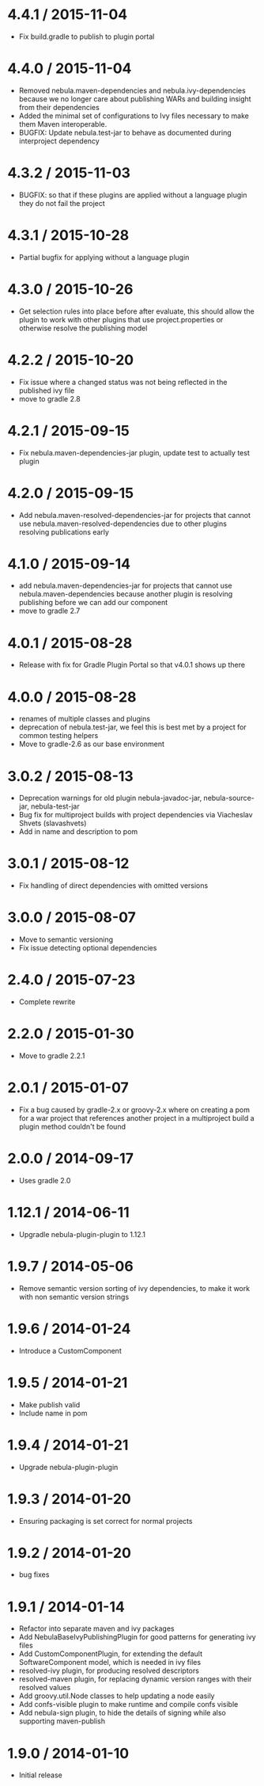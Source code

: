 4.4.1 / 2015-11-04
==================

* Fix build.gradle to publish to plugin portal

4.4.0 / 2015-11-04
==================

* Removed nebula.maven-dependencies and nebula.ivy-dependencies because we no longer care about publishing WARs and building insight from their dependencies
* Added the minimal set of configurations to Ivy files necessary to make them Maven interoperable.
* BUGFIX: Update nebula.test-jar to behave as documented during interproject dependency

4.3.2 / 2015-11-03
==================

* BUGFIX: so that if these plugins are applied without a language plugin they do not fail the project

4.3.1 / 2015-10-28
==================

* Partial bugfix for applying without a language plugin

4.3.0 / 2015-10-26
==================

* Get selection rules into place before after evaluate, this should allow the plugin to work with other plugins that use
  project.properties or otherwise resolve the publishing model

4.2.2 / 2015-10-20
==================

* Fix issue where a changed status was not being reflected in the published ivy file
* move to gradle 2.8

4.2.1 / 2015-09-15
==================

* Fix nebula.maven-dependencies-jar plugin, update test to actually test plugin

4.2.0 / 2015-09-15
==================

* Add nebula.maven-resolved-dependencies-jar for projects that cannot use nebula.maven-resolved-dependencies due to other plugins resolving publications early

4.1.0 / 2015-09-14
==================

* add nebula.maven-dependencies-jar for projects that cannot use nebula.maven-dependencies because another plugin is resolving publishing before we can add our component
* move to gradle 2.7

4.0.1 / 2015-08-28
==================

* Release with fix for Gradle Plugin Portal so that v4.0.1 shows up there

4.0.0 / 2015-08-28
==================

* renames of multiple classes and plugins
* deprecation of nebula.test-jar, we feel this is best met by a project for common testing helpers
* Move to gradle-2.6 as our base environment  

3.0.2 / 2015-08-13
==================

* Deprecation warnings for old plugin nebula-javadoc-jar, nebula-source-jar, nebula-test-jar
* Bug fix for multiproject builds with project dependencies via Viacheslav Shvets (slavashvets)                                                                                            
* Add in name and description to pom

3.0.1 / 2015-08-12
==================

* Fix handling of direct dependencies with omitted versions

3.0.0 / 2015-08-07
==================

* Move to semantic versioning
* Fix issue detecting optional dependencies

2.4.0 / 2015-07-23
==================

* Complete rewrite

2.2.0 / 2015-01-30
===================

* Move to gradle 2.2.1

2.0.1 / 2015-01-07
==================

* Fix a bug caused by gradle-2.x or groovy-2.x where on creating a pom for a war project that references another project in a multiproject build a plugin method couldn't be found

2.0.0 / 2014-09-17
==================

* Uses gradle 2.0

1.12.1 / 2014-06-11
===================

* Upgradle nebula-plugin-plugin to 1.12.1

1.9.7 / 2014-05-06
==================

* Remove semantic version sorting of ivy dependencies, to make it work with non semantic version strings

1.9.6 / 2014-01-24
==================

* Introduce a CustomComponent

1.9.5 / 2014-01-21
==================

* Make publish valid
* Include name in pom

1.9.4 / 2014-01-21
==================

* Upgrade nebula-plugin-plugin

1.9.3 / 2014-01-20
==================

* Ensuring packaging is set correct for normal projects

1.9.2 / 2014-01-20
==================

* bug fixes

1.9.1 / 2014-01-14
==================

* Refactor into separate maven and ivy packages
* Add NebulaBaseIvyPublishingPlugin for good patterns for generating ivy files
* Add CustomComponentPlugin, for extending the default SoftwareComponent model, which is needed in ivy files
* resolved-ivy plugin, for producing resolved descriptors
* resolved-maven plugin, for replacing dynamic version ranges with their resolved values
* Add groovy.util.Node classes to help updating a node easily
* Add confs-visible plugin to make runtime and compile confs visible
* Add nebula-sign plugin, to hide the details of signing while also supporting maven-publish

1.9.0 / 2014-01-10
=================

* Initial release

